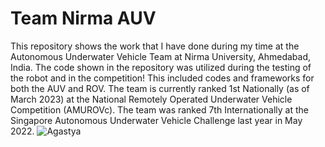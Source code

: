 # Team Nirma AUV
This repository shows the work that I have done during my time at the Autonomous Underwater Vehicle Team at Nirma University, Ahmedabad, India. The code shown in the repository was utilized during the testing of the robot and in the competition! This included codes and frameworks for both the AUV and ROV. The team is currently ranked 1st Nationally (as of March 2023) at the National Remotely Operated Underwater Vehicle Competition (AMUROVc). The team was ranked 7th Internationally at the Singapore Autonomous Underwater Vehicle Challenge last year in May 2022.
![Agastya](/AUV-ROV/WALL_1.jpg "Agastya 1.0")
